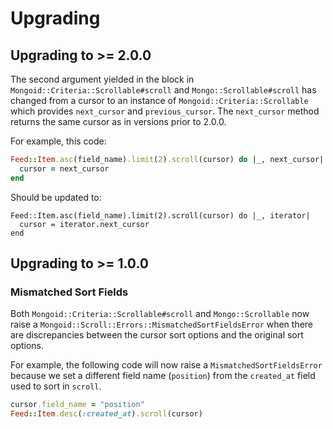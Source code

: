 # Upgrading

## Upgrading to >= 2.0.0

The second argument yielded in the block in `Mongoid::Criteria::Scrollable#scroll` and `Mongo::Scrollable#scroll` has changed from a cursor to an instance of `Mongoid::Criteria::Scrollable` which provides `next_cursor` and `previous_cursor`. The `next_cursor` method returns the same cursor as in versions prior to 2.0.0.

For example, this code:

```ruby
Feed::Item.asc(field_name).limit(2).scroll(cursor) do |_, next_cursor|
  cursor = next_cursor
end
```

Should be updated to:

```
Feed::Item.asc(field_name).limit(2).scroll(cursor) do |_, iterator|
  cursor = iterator.next_cursor
end
```

## Upgrading to >= 1.0.0

### Mismatched Sort Fields

Both `Mongoid::Criteria::Scrollable#scroll` and `Mongo::Scrollable` now raise a `Mongoid::Scroll::Errors::MismatchedSortFieldsError` when there are discrepancies between the cursor sort options and the original sort options.

For example, the following code will now raise a `MismatchedSortFieldsError` because we set a different field name (`position`) from the `created_at` field used to sort in `scroll`.

```ruby
cursor.field_name = "position"
Feed::Item.desc(:created_at).scroll(cursor)
```
